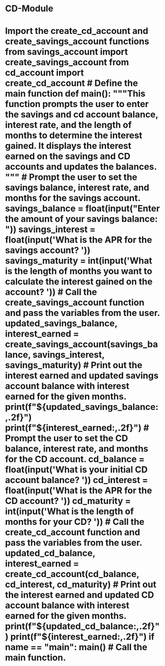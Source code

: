 # CD-Module
# Import the create_cd_account and create_savings_account functions from savings_account import create_savings_account from cd_account import create_cd_account # Define the main function def main(): """This function prompts the user to enter the savings and cd account balance, interest rate, and the length of months to determine the interest gained. It displays the interest earned on the savings and CD accounts and updates the balances. """ # Prompt the user to set the savings balance, interest rate, and months for the savings account. savings_balance = float(input("Enter the amount of your savings balance: ")) savings_interest = float(input('What is the APR for the savings account? ')) savings_maturity = int(input('What is the length of months you want to calculate the interest gained on the account? ')) # Call the create_savings_account function and pass the variables from the user. updated_savings_balance, interest_earned = create_savings_account(savings_balance, savings_interest, savings_maturity) # Print out the interest earned and updated savings account balance with interest earned for the given months. print(f"${updated_savings_balance:,.2f}") print(f"${interest_earned:,.2f}") # Prompt the user to set the CD balance, interest rate, and months for the CD account. cd_balance = float(input('What is your initial CD account balance? ')) cd_interest = float(input('What is the APR for the CD account? ')) cd_maturity = int(input('What is the length of months for your CD? ')) # Call the create_cd_account function and pass the variables from the user. updated_cd_balance, interest_earned = create_cd_account(cd_balance, cd_interest, cd_maturity) # Print out the interest earned and updated CD account balance with interest earned for the given months. print(f"${updated_cd_balance:,.2f}") print(f"${interest_earned:,.2f}") if __name__ == "__main__": main() # Call the main function.
